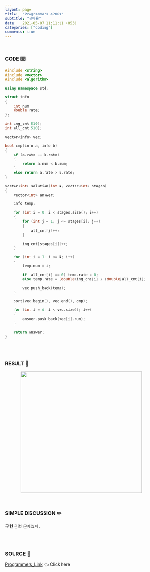 ```yaml
---
layout: page
title:  "Programmers 42889"
subtitle: "실패율"
date:   2021-05-07 11:11:11 +0530
categories: ["coding"]
comments: true
---
```


<br>

### CODE ⌨️

```c++
#include <string>
#include <vector>
#include <algorithm>

using namespace std;

struct info
{
	int num;
	double rate;
};

int ing_cnt[510];
int all_cnt[510];

vector<info> vec;

bool cmp(info a, info b)
{
	if (a.rate == b.rate)
	{
		return a.num < b.num;
	}
	else return a.rate > b.rate;
}

vector<int> solution(int N, vector<int> stages)
{
	vector<int> answer;

	info temp;

	for (int i = 0; i < stages.size(); i++)
	{
		for (int j = 1; j <= stages[i]; j++)
		{
			all_cnt[j]++;
		}

		ing_cnt[stages[i]]++;
	}

	for (int i = 1; i <= N; i++)
	{
		temp.num = i;

		if (all_cnt[i] == 0) temp.rate = 0;
		else temp.rate = (double)ing_cnt[i] / (double)all_cnt[i];

		vec.push_back(temp);
	}

	sort(vec.begin(), vec.end(), cmp);

	for (int i = 0; i < vec.size(); i++)
	{
		answer.push_back(vec[i].num);
	}

	return answer;
}
```  

<br>
<br>

### RESULT 💛

<img src="{{ '/assets/programmers/p42889r.jpg' }}" style="width: 400px; height: auto; margin-left: auto; margin-right: auto; display: block;">  

<br>
<br>

### SIMPLE DISCUSSION ✏️

**구현** 관련 문제였다.  

<br>
<br>

### SOURCE 💎

[Programmers_Link][link] 👈 Click here  

<br>
<br>

<script src="https://utteranc.es/client.js"
        repo="DCherish/DCherish.github.io"
        issue-term="pathname"
        theme="boxy-light"
        crossorigin="anonymous"
        async>
</script>

[link]: https://programmers.co.kr/learn/courses/30/lessons/42889